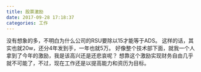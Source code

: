 ```yaml
---
title: 股票激励
date: 2017-09-28 17:18:37
categories: 工作
---
```


没有想象的多，不明白为什么公司的RSU要除以15才能等于ADS。
这样的话，其实也就20w，还分4年发到手，一年也就5万。
好像整个技术部下面，就我一个人拿到了今年的激励，我是该高兴还是还悲哀呢？
想靠这个激励实现财务自由几乎就不可能了，不过，现在工作还是以提高能力和资历为目标。
